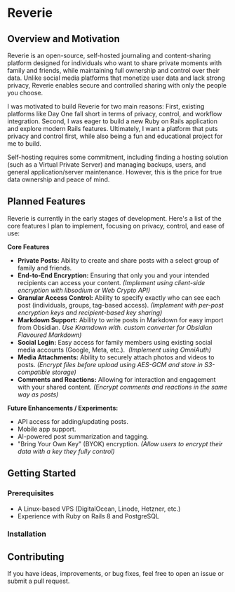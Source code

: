 #  Reverie
## Overview and Motivation

Reverie is an open-source, self-hosted journaling and content-sharing platform designed for individuals who want to share private moments with family and friends, while maintaining full ownership and control over their data. Unlike social media platforms that monetize user data and lack strong privacy, Reverie enables secure and controlled sharing with only the people you choose.

I was motivated to build Reverie for two main reasons: First, existing platforms like Day One fall short in terms of privacy, control, and workflow integration. Second, I was eager to build a new Ruby on Rails application and explore modern Rails features. Ultimately, I want a platform that puts privacy and control first, while also being a fun and educational project for me to build.

Self-hosting requires some commitment, including finding a hosting solution (such as a Virtual Private Server) and managing backups, users, and general application/server maintenance. However, this is the price for true data ownership and peace of mind.
## Planned Features

Reverie is currently in the early stages of development. Here's a list of the core features I plan to implement, focusing on privacy, control, and ease of use:

**Core Features**
- **Private Posts:** Ability to create and share posts with a select group of family and friends.
- **End-to-End Encryption:** Ensuring that only you and your intended recipients can access your content. _(Implement using client-side encryption with libsodium or Web Crypto API)_
- **Granular Access Control:** Ability to specify exactly who can see each post (individuals, groups, tag-based access). _(Implement with per-post encryption keys and recipient-based key sharing)_
- **Markdown Support:** Ability to write posts in Markdown for easy import from Obsidian. _Use Kramdown with. custom converter for Obsidian Flavoured Markdown)_
- **Social Login:** Easy access for family members using existing social media accounts (Google, Meta, etc.).  _(Implement using OmniAuth)_
- **Media Attachments:** Ability to securely attach photos and videos to posts. _(Encrypt files before upload using AES-GCM and store in S3-compatible storage)_
- **Comments and Reactions:** Allowing for interaction and engagement with your shared content. _(Encrypt comments and reactions in the same way as posts)_

**Future Enhancements / Experiments:**
- API access for adding/updating posts.
- Mobile app support.
- AI-powered post summarization and tagging.
- "Bring Your Own Key" (BYOK) encryption. _(Allow users to encrypt their data with a key they fully control)_

## Getting Started

### Prerequisites

- A Linux-based VPS (DigitalOcean, Linode, Hetzner, etc.)
- Experience with Ruby on Rails 8 and PostgreSQL
### Installation  

## Contributing

If you have ideas, improvements, or bug fixes, feel free to open an issue or submit a pull request.
